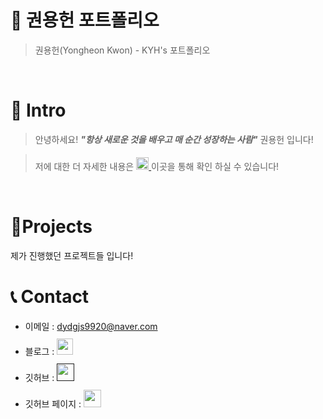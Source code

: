 # 📜 권용헌 포트폴리오

> 권용헌(Yongheon Kwon) - KYH's 포트폴리오

<br />

# 👋 Intro

> 안녕하세요! ***"항상 새로운 것을 배우고 매 순간 성장하는 사람"*** 권용헌 입니다!  

> 저에 대한 더 자세한 내용은 <a href="https://expeditionary.tistory.com/">  <img src="https://user-images.githubusercontent.com/68724828/185885678-8f619bfa-1160-4bb4-a026-f758a4014f82.png" height="20px" style="margin-top: 5px" /> </a>이곳을 통해 확인 하실 수 있습니다!

<br />

# 📝Projects
제가 진행했던 프로젝트들 입니다!  


# 📞 Contact

- 이메일 : dydgjs9920@naver.com
- 블로그 : <a href="https://expeditionary.tistory.com/">
  <img src="https://user-images.githubusercontent.com/68724828/185885678-8f619bfa-1160-4bb4-a026-f758a4014f82.png" height="26px" style="margin-top: 10px" />
  </a>
- 깃허브 : <a href="">
  <img src="https://user-images.githubusercontent.com/68724828/185908612-22f4d219-78a7-4de7-bb02-deecaa63bffa.png" height="28px" style="margin-top: 10px" />
  </a>
- 깃허브 페이지 : <a href="https://kyh-99.github.io/KwonYongheon.github.io/">
  <img src="https://user-images.githubusercontent.com/68724828/185908612-22f4d219-78a7-4de7-bb02-deecaa63bffa.png" height="28px" style="margin-top: 10px" />
  </a>
